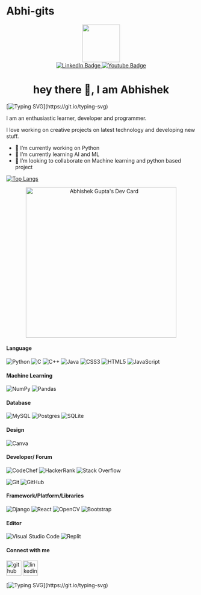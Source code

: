 # Abhi-gits

<div id="header" align="center">
  <img src="https://media.giphy.com/media/M9gbBd9nbDrOTu1Mqx/giphy.gif" width="100"/>
  <div id="badges">
  <a href="https://www.linkedin.com/in/abhishek-gupta-g/">
    <img src="https://img.shields.io/badge/LinkedIn-blue?style=for-the-badge&logo=linkedin&logoColor=white" alt="LinkedIn Badge"/>
  </a>
  <a href="https://youtube.com/@abhi-vlog?si=M8ALTtsA-igJcTwB">
    <img src="https://img.shields.io/badge/YouTube-red?style=for-the-badge&logo=youtube&logoColor=white" alt="Youtube Badge"/>
  </a>
  
</div>

  <img src="https://komarev.com/ghpvc/?username=Abhi-gits&style=flat-square&color=blue" alt=""/>



  <h1>
  hey there 👋, I am Abhishek


</h1>

</div>


[![Typing SVG](https://readme-typing-svg.herokuapp.com?width=300&lines=Welcome+to+my+repository...)](https://git.io/typing-svg)

I am an enthusiastic learner, developer and programmer.

I love working on creative projects on latest technology and developing new stuff. 


- 🔭 I’m currently working on Python 
- 🌱 I’m currently learning AI and ML 
- 👯 I’m looking to collaborate on Machine learning and python based project
  

[![Top Langs](https://github-readme-stats.vercel.app/api/top-langs/?username=Abhi-gits&layout=compact)](https://github.com/anuraghazra/github-readme-stats)   


 <p align="center">
   <a href="https://app.daily.dev/abhi_gits"><img src="https://api.daily.dev/devcards/72fac228ba4348f99d1469d53236a21f.png?r=tf6" width="400" alt="Abhishek Gupta's Dev Card"/></a>
 </p>
 

#### Language

![Python](https://img.shields.io/badge/python-3670A0?style=for-the-badge&logo=python&logoColor=ffdd54)
![C](https://img.shields.io/badge/c-%2300599C.svg?style=for-the-badge&logo=c&logoColor=white)
![C++](https://img.shields.io/badge/c++-%2300599C.svg?style=for-the-badge&logo=c%2B%2B&logoColor=white)
![Java](https://img.shields.io/badge/java-%23ED8B00.svg?style=for-the-badge&logo=java&logoColor=white)
![CSS3](https://img.shields.io/badge/css3-%231572B6.svg?style=for-the-badge&logo=css3&logoColor=white)
![HTML5](https://img.shields.io/badge/html5-%23E34F26.svg?style=for-the-badge&logo=html5&logoColor=white)
![JavaScript](https://img.shields.io/badge/javascript-%23323330.svg?style=for-the-badge&logo=javascript&logoColor=%23F7DF1E)

#### Machine Learning

![NumPy](https://img.shields.io/badge/numpy-%23013243.svg?style=for-the-badge&logo=numpy&logoColor=white)
![Pandas](https://img.shields.io/badge/pandas-%23150458.svg?style=for-the-badge&logo=pandas&logoColor=white)


#### Database

![MySQL](https://img.shields.io/badge/mysql-%2300f.svg?style=for-the-badge&logo=mysql&logoColor=white)
![Postgres](https://img.shields.io/badge/postgres-%23316192.svg?style=for-the-badge&logo=postgresql&logoColor=white)
![SQLite](https://img.shields.io/badge/sqlite-%2307405e.svg?style=for-the-badge&logo=sqlite&logoColor=white)

#### Design

![Canva](https://img.shields.io/badge/Canva-%2300C4CC.svg?style=for-the-badge&logo=Canva&logoColor=white)

#### Developer/ Forum

![CodeChef](https://img.shields.io/badge/CodeChef-%23964B00.svg?style=for-the-badge&logo=CodeChef&logoColor=white)
![HackerRank](https://img.shields.io/badge/-Hackerrank-2EC866?style=for-the-badge&logo=HackerRank&logoColor=white)
![Stack Overflow](https://img.shields.io/badge/-Stackoverflow-FE7A16?style=for-the-badge&logo=stack-overflow&logoColor=white)

![Git](https://img.shields.io/badge/git-%23F05033.svg?style=for-the-badge&logo=git&logoColor=white)
![GitHub](https://img.shields.io/badge/github-%23121011.svg?style=for-the-badge&logo=github&logoColor=white)


#### Framework/Platform/Libraries

![Django](https://img.shields.io/badge/django-%23092E20.svg?style=for-the-badge&logo=django&logoColor=white)
![React](https://img.shields.io/badge/react-%2320232a.svg?style=for-the-badge&logo=react&logoColor=%2361DAFB)
![OpenCV](https://img.shields.io/badge/opencv-%23white.svg?style=for-the-badge&logo=opencv&logoColor=white)
![Bootstrap](https://img.shields.io/badge/bootstrap-%23563D7C.svg?style=for-the-badge&logo=bootstrap&logoColor=white)

#### Editor

![Visual Studio Code](https://img.shields.io/badge/Visual%20Studio%20Code-0078d7.svg?style=for-the-badge&logo=visual-studio-code&logoColor=white)
![Replit](https://img.shields.io/badge/Replit-DD1200?style=for-the-badge&logo=Replit&logoColor=white)

#### Connect with me

[<img src='https://cdn.jsdelivr.net/npm/simple-icons@3.0.1/icons/github.svg' alt='github' height='40'>](https://github.com/Abhi-gits)
[<img src='https://cdn.jsdelivr.net/npm/simple-icons@3.0.1/icons/linkedin.svg' alt='linkedin' height='40'>](https://www.linkedin.com/in/abhishek-gupta-10b386201/) 



[![Typing SVG](https://readme-typing-svg.herokuapp.com/?lines=Thankyou+For+Visting+...)](https://git.io/typing-svg)

